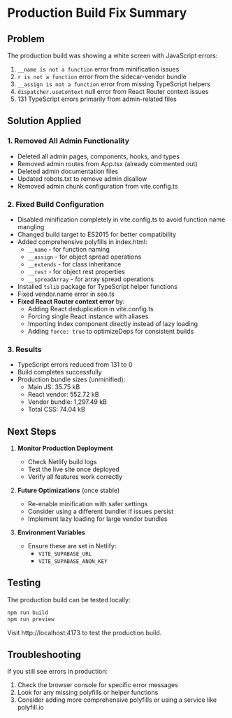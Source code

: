 # Production Build Fix Summary

## Problem

The production build was showing a white screen with JavaScript errors:

1. `__name is not a function` error from minification issues
2. `r is not a function` error from the sidecar-vendor bundle
3. `__assign is not a function` error from missing TypeScript helpers
4. `dispatcher.useContext` null error from React Router context issues
5. 131 TypeScript errors primarily from admin-related files

## Solution Applied

### 1. Removed All Admin Functionality

- Deleted all admin pages, components, hooks, and types
- Removed admin routes from App.tsx (already commented out)
- Deleted admin documentation files
- Updated robots.txt to remove admin disallow
- Removed admin chunk configuration from vite.config.ts

### 2. Fixed Build Configuration

- Disabled minification completely in vite.config.ts to avoid function name mangling
- Changed build target to ES2015 for better compatibility
- Added comprehensive polyfills in index.html:
  - `__name` - for function naming
  - `__assign` - for object spread operations
  - `__extends` - for class inheritance
  - `__rest` - for object rest properties
  - `__spreadArray` - for array spread operations
- Installed `tslib` package for TypeScript helper functions
- Fixed vendor.name error in seo.ts
- **Fixed React Router context error** by:
  - Adding React deduplication in vite.config.ts
  - Forcing single React instance with aliases
  - Importing Index component directly instead of lazy loading
  - Adding `force: true` to optimizeDeps for consistent builds

### 3. Results

- TypeScript errors reduced from 131 to 0
- Build completes successfully
- Production bundle sizes (unminified):
  - Main JS: 35.75 kB
  - React vendor: 552.72 kB
  - Vendor bundle: 1,297.49 kB
  - Total CSS: 74.04 kB

## Next Steps

1. **Monitor Production Deployment**
   - Check Netlify build logs
   - Test the live site once deployed
   - Verify all features work correctly

2. **Future Optimizations** (once stable)
   - Re-enable minification with safer settings
   - Consider using a different bundler if issues persist
   - Implement lazy loading for large vendor bundles

3. **Environment Variables**
   - Ensure these are set in Netlify:
     - `VITE_SUPABASE_URL`
     - `VITE_SUPABASE_ANON_KEY`

## Testing

The production build can be tested locally:

```bash
npm run build
npm run preview
```

Visit http://localhost:4173 to test the production build.

## Troubleshooting

If you still see errors in production:

1. Check the browser console for specific error messages
2. Look for any missing polyfills or helper functions
3. Consider adding more comprehensive polyfills or using a service like polyfill.io
